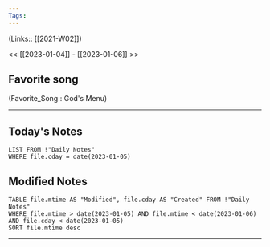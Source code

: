 ```yaml
---
Tags:
---
```

(Links:: [[2021-W02]])

<< [[2023-01-04]] - [[2023-01-06]] >>
## Favorite song
(Favorite_Song:: God's Menu)
___
## Today's Notes
```dataview
LIST FROM !"Daily Notes"
WHERE file.cday = date(2023-01-05)
```
## Modified Notes
```dataview
TABLE file.mtime AS "Modified", file.cday AS "Created" FROM !"Daily Notes" 
WHERE file.mtime > date(2023-01-05) AND file.mtime < date(2023-01-06) AND file.cday < date(2023-01-05)
SORT file.mtime desc
```
___
